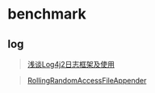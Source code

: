 # benchmark


## log
> [浅谈Log4j2日志框架及使用](https://www.cnblogs.com/wuqinglong/p/9516529.html)

> [RollingRandomAccessFileAppender](https://logging.apache.org/log4j/2.x/manual/appenders.html#rollingrandomaccessfileappender)